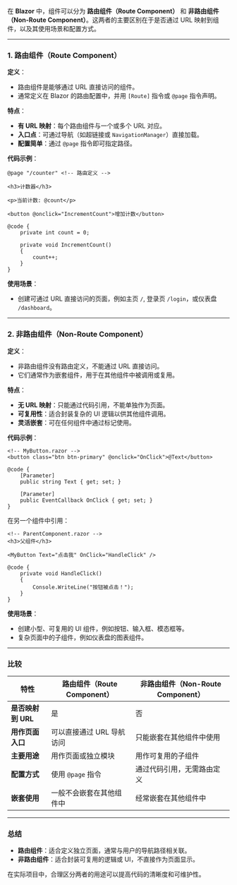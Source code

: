 在 **Blazor** 中，组件可以分为 **路由组件（Route Component）** 和 **非路由组件（Non-Route Component）**。这两者的主要区别在于是否通过 URL 映射到组件，以及其使用场景和配置方式。

---

### 1. **路由组件（Route Component）**

**定义**：
- 路由组件是能够通过 URL 直接访问的组件。
- 通常定义在 Blazor 的路由配置中，并用 `[Route]` 指令或 `@page` 指令声明。

**特点**：
- **有 URL 映射**：每个路由组件与一个或多个 URL 对应。
- **入口点**：可通过导航（如超链接或 `NavigationManager`）直接加载。
- **配置简单**：通过 `@page` 指令即可指定路径。

**代码示例**：

```razor
@page "/counter" <!-- 路由定义 -->

<h3>计数器</h3>

<p>当前计数: @count</p>

<button @onclick="IncrementCount">增加计数</button>

@code {
    private int count = 0;

    private void IncrementCount()
    {
        count++;
    }
}
```

**使用场景**：
- 创建可通过 URL 直接访问的页面，例如主页 `/`, 登录页 `/login`，或仪表盘 `/dashboard`。

---

### 2. **非路由组件（Non-Route Component）**

**定义**：
- 非路由组件没有路由定义，不能通过 URL 直接访问。
- 它们通常作为嵌套组件，用于在其他组件中被调用或复用。

**特点**：
- **无 URL 映射**：只能通过代码引用，不能单独作为页面。
- **可复用性**：适合封装复杂的 UI 逻辑以供其他组件调用。
- **灵活嵌套**：可在任何组件中通过标记使用。

**代码示例**：

```razor
<!-- MyButton.razor -->
<button class="btn btn-primary" @onclick="OnClick">@Text</button>

@code {
    [Parameter]
    public string Text { get; set; }

    [Parameter]
    public EventCallback OnClick { get; set; }
}
```

在另一个组件中引用：

```razor
<!-- ParentComponent.razor -->
<h3>父组件</h3>

<MyButton Text="点击我" OnClick="HandleClick" />

@code {
    private void HandleClick()
    {
        Console.WriteLine("按钮被点击！");
    }
}
```

**使用场景**：
- 创建小型、可复用的 UI 组件，例如按钮、输入框、模态框等。
- 复杂页面中的子组件，例如仪表盘的图表组件。

---

### 比较

| 特性                     | 路由组件（Route Component）                  | 非路由组件（Non-Route Component）       |
|--------------------------|---------------------------------------------|---------------------------------------|
| **是否映射到 URL**       | 是                                          | 否                                    |
| **用作页面入口**         | 可以直接通过 URL 导航访问                   | 只能嵌套在其他组件中使用              |
| **主要用途**             | 用作页面或独立模块                         | 用作可复用的子组件                   |
| **配置方式**             | 使用 `@page` 指令                          | 通过代码引用，无需路由定义            |
| **嵌套使用**             | 一般不会嵌套在其他组件中                   | 经常嵌套在其他组件中                  |

---

### 总结

- **路由组件**：适合定义独立页面，通常与用户的导航路径相关联。
- **非路由组件**：适合封装可复用的逻辑或 UI，不直接作为页面显示。

在实际项目中，合理区分两者的用途可以提高代码的清晰度和可维护性。
